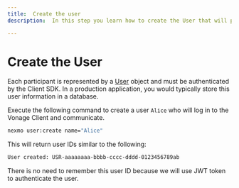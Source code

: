 ```yaml
---
title:  Create the user
description:  In this step you learn how to create the User that will participate in the Call.

---
```


Create the User
===============

Each participant is represented by a [User](/conversation/concepts/user) object and must be authenticated by the Client SDK. In a production application, you would typically store this user information in a database.

Execute the following command to create a user `Alice` who will log in to the Vonage Client and communicate.

```bash
nexmo user:create name="Alice"
```

This will return user IDs similar to the following:

```sh
User created: USR-aaaaaaaa-bbbb-cccc-dddd-0123456789ab
```

There is no need to remember this user ID because we will use JWT token to authenticate the user.

